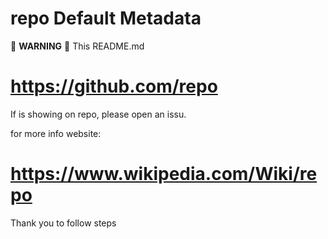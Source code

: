 # repo Default Metadata

:rotating_light: **WARNING** :rotating_light: This README.md 
 
# https://github.com/repo
 
If is showing on repo, please open an issu.

for more info website:

# https://www.wikipedia.com/Wiki/repo

Thank you to follow steps
